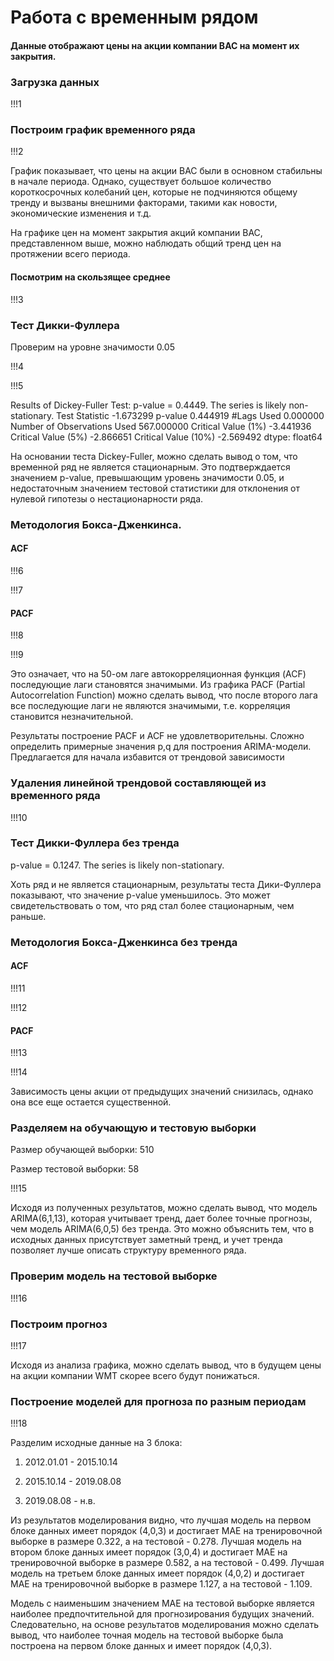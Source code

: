 # Работа с временным рядом
#### Данные отображают цены на акции компании BAC на момент их закрытия.

### Загрузка данных

!!!1

### Построим график временного ряда

!!!2

График показывает, что цены на акции BAC были в основном стабильны в начале периода. Однако, существует большое количество короткосрочных колебаний цен, которые не подчиняются общему тренду и вызваны внешними факторами, такими как новости, экономические изменения и т.д.

На графике цен на момент закрытия акций компании BAC, представленном выше, можно наблюдать общий тренд цен на протяжении всего периода.

#### Посмотрим на скользящее среднее

!!!3

### Тест Дикки-Фуллера 

Проверим на уровне значимости 0.05

!!!4

!!!5

Results of Dickey-Fuller Test:
p-value = 0.4449. The series is likely non-stationary.
Test Statistic                  -1.673299
p-value                          0.444919
#Lags Used                       0.000000
Number of Observations Used    567.000000
Critical Value (1%)             -3.441936
Critical Value (5%)             -2.866651
Critical Value (10%)            -2.569492
dtype: float64

На основании теста Dickey-Fuller, можно сделать вывод о том, что временной ряд не является стационарным. Это подтверждается значением p-value, превышающим уровень значимости 0.05, и недостаточным значением тестовой статистики для отклонения от нулевой гипотезы о нестационарности ряда.

### Методология Бокса-Дженкинса.
#### ACF

!!!6

!!!7

#### PACF

!!!8

!!!9

Это означает, что на 50-ом лаге автокорреляционная функция (ACF) последующие лаги становятся значимыми. Из графика PACF (Partial Autocorrelation Function) можно сделать вывод, что после второго лага все последующие лаги не являются значимыми, т.е. корреляция становится незначительной.

Результаты построение PACF и ACF не удовлетворительны. Сложно определить примерные значения p,q для построения ARIMA-модели. Предлагается для начала избавится от трендовой зависимости

### Удаления линейной трендовой составляющей из временного ряда

!!!10

### Тест Дикки-Фуллера  без тренда

p-value = 0.1247. The series is likely non-stationary.

Хоть ряд и не является стационарным, результаты теста Дики-Фуллера показывают, что значение p-value уменьшилось. Это может свидетельствовать о том, что ряд стал более стационарным, чем раньше.

### Методология Бокса-Дженкинса без тренда

#### ACF

!!!11

!!!12

#### PACF

!!!13

!!!14

Зависимость цены акции от предыдущих значений снизилась, однако она все еще остается существенной.

### Разделяем на обучающую и тестовую выборки

Размер обучающей выборки: 510

Размер тестовой выборки: 58

!!!15

Исходя из полученных результатов, можно сделать вывод, что модель ARIMA(6,1,13), которая учитывает тренд, дает более точные прогнозы, чем модель ARIMA(6,0,5) без тренда. Это можно объяснить тем, что в исходных данных присутствует заметный тренд, и учет тренда позволяет лучше описать структуру временного ряда.

### Проверим модель на тестовой выборке

!!!16

### Построим прогноз

!!!17

Исходя из анализа графика, можно сделать вывод, что в будущем цены на акции компании WMT скорее всего будут понижаться.

### Построение моделей для прогноза по разным периодам

!!!18

Разделим исходные данные на 3 блока:

1) 2012.01.01 - 2015.10.14

2) 2015.10.14 - 2019.08.08

3) 2019.08.08 - н.в.

Из результатов моделирования видно, что лучшая модель на первом блоке данных имеет порядок (4,0,3) и достигает MAE на тренировочной выборке в размере 0.322, а на тестовой - 0.278. Лучшая модель на втором блоке данных имеет порядок (3,0,4) и достигает MAE на тренировочной выборке в размере 0.582, а на тестовой - 0.499. Лучшая модель на третьем блоке данных имеет порядок (4,0,2) и достигает MAE на тренировочной выборке в размере 1.127, а на тестовой - 1.109.

Модель с наименьшим значением MAE на тестовой выборке является наиболее предпочтительной для прогнозирования будущих значений. Следовательно, на основе результатов моделирования можно сделать вывод, что наиболее точная модель на тестовой выборке была построена на первом блоке данных и имеет порядок (4,0,3).




















